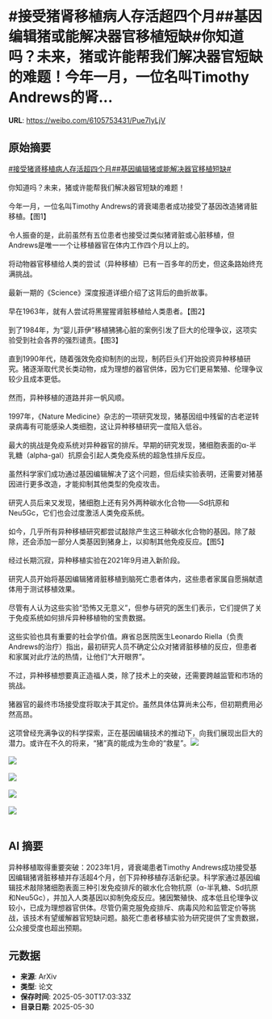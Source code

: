 # #接受猪肾移植病人存活超四个月##基因编辑猪或能解决器官移植短缺#你知道吗？未来，猪或许能帮我们解决器官短缺的难题！今年一月，一位名叫Timothy Andrews的肾...

**URL**: https://weibo.com/6105753431/Pue7IyLjV

## 原始摘要

<a href="https://m.weibo.cn/search?containerid=231522type%3D1%26t%3D10%26q%3D%23%E6%8E%A5%E5%8F%97%E7%8C%AA%E8%82%BE%E7%A7%BB%E6%A4%8D%E7%97%85%E4%BA%BA%E5%AD%98%E6%B4%BB%E8%B6%85%E5%9B%9B%E4%B8%AA%E6%9C%88%23&amp;extparam=%23%E6%8E%A5%E5%8F%97%E7%8C%AA%E8%82%BE%E7%A7%BB%E6%A4%8D%E7%97%85%E4%BA%BA%E5%AD%98%E6%B4%BB%E8%B6%85%E5%9B%9B%E4%B8%AA%E6%9C%88%23" data-hide=""><span class="surl-text">#接受猪肾移植病人存活超四个月#</span></a><a href="https://m.weibo.cn/search?containerid=231522type%3D1%26t%3D10%26q%3D%23%E5%9F%BA%E5%9B%A0%E7%BC%96%E8%BE%91%E7%8C%AA%E6%88%96%E8%83%BD%E8%A7%A3%E5%86%B3%E5%99%A8%E5%AE%98%E7%A7%BB%E6%A4%8D%E7%9F%AD%E7%BC%BA%23&amp;extparam=%23%E5%9F%BA%E5%9B%A0%E7%BC%96%E8%BE%91%E7%8C%AA%E6%88%96%E8%83%BD%E8%A7%A3%E5%86%B3%E5%99%A8%E5%AE%98%E7%A7%BB%E6%A4%8D%E7%9F%AD%E7%BC%BA%23" data-hide=""><span class="surl-text">#基因编辑猪或能解决器官移植短缺#</span></a><br><br>你知道吗？未来，猪或许能帮我们解决器官短缺的难题！<br><br>今年一月，一位名叫Timothy Andrews的肾衰竭患者成功接受了基因改造猪肾脏移植。【图1】<br><br>令人振奋的是，此前虽然有五位患者也接受过类似猪肾脏或心脏移植，但Andrews是唯一一个让移植器官在体内工作四个月以上的。<br><br>将动物器官移植给人类的尝试（异种移植）已有一百多年的历史，但这条路始终充满挑战。<br><br>最新一期的《Science》深度报道详细介绍了这背后的曲折故事。<br><br>早在1963年，就有人尝试将黑猩猩肾脏移植给人类患者。【图2】<br><br>到了1984年，为“婴儿菲伊”移植狒狒心脏的案例引发了巨大的伦理争议，这项实验受到社会各界的强烈谴责。【图3】<br><br>直到1990年代，随着强效免疫抑制剂的出现，制药巨头们开始投资异种移植研究。猪逐渐取代灵长类动物，成为理想的器官供体，因为它们更易繁殖、伦理争议较少且成本更低。<br><br>然而，异种移植的道路并非一帆风顺。<br><br>1997年，《Nature Medicine》杂志的一项研究发现，猪基因组中残留的古老逆转录病毒有可能感染人类细胞，这让异种移植研究一度陷入低谷。<br><br>最大的挑战是免疫系统对异种器官的排斥。早期的研究发现，猪细胞表面的α-半乳糖（alpha-gal）抗原会引起人类免疫系统的超急性排斥反应。<br><br>虽然科学家们成功通过基因编辑解决了这个问题，但后续实验表明，还需要对猪基因进行更多改造，才能抑制其他类型的免疫攻击。<br><br>研究人员后来又发现，猪细胞上还有另外两种碳水化合物——Sd抗原和 Neu5Gc，它们也会过度激活人类免疫系统。<br><br>如今，几乎所有异种移植研究都尝试敲除产生这三种碳水化合物的基因。除了敲除，还会添加一部分人类基因到猪身上，以抑制其他免疫反应。【图5】<br><br>经过长期沉寂，异种移植实验在2021年9月进入新阶段。<br><br>研究人员开始将基因编辑猪肾脏移植到脑死亡患者体内，这些患者家属自愿捐献遗体用于测试移植效果。<br><br>尽管有人认为这些实验“恐怖又无意义”，但参与研究的医生们表示，它们提供了关于免疫系统如何排斥异种移植物的宝贵数据。<br><br>这些实验也具有重要的社会学价值。麻省总医院医生Leonardo Riella（负责Andrews的治疗）指出，最初研究人员不确定公众对猪肾脏移植的反应，但患者和家属对此疗法的热情，让他们“大开眼界”。<br><br>不过，异种移植想要真正造福人类，除了技术上的突破，还需要跨越监管和市场的挑战。<br><br>猪器官的最终市场接受度将取决于其定价。虽然具体估算尚未公布，但初期费用必然高昂。<br><br>这项曾经充满争议的科学探索，正在基因编辑技术的推动下，向我们展现出巨大的潜力。或许在不久的将来，“猪”真的能成为生命的“救星”。<img style="" src="https://tvax2.sinaimg.cn/large/006Fd7o3gy1i1xlr27ac4j318g0tnquh.jpg" referrerpolicy="no-referrer"><br><br><img style="" src="https://tvax4.sinaimg.cn/large/006Fd7o3gy1i1xlr1p10yj30rs0hdqdd.jpg" referrerpolicy="no-referrer"><br><br><img style="" src="https://tvax1.sinaimg.cn/large/006Fd7o3gy1i1xlr3gmb4j30rs0hdwnb.jpg" referrerpolicy="no-referrer"><br><br><img style="" src="https://tvax3.sinaimg.cn/large/006Fd7o3gy1i1xlr8f96jj312w0t6u05.jpg" referrerpolicy="no-referrer"><br><br><img style="" src="https://tvax2.sinaimg.cn/large/006Fd7o3gy1i1xlr7r6jjj313210c10s.jpg" referrerpolicy="no-referrer"><br><br>

## AI 摘要

异种移植取得重要突破：2023年1月，肾衰竭患者Timothy Andrews成功接受基因编辑猪肾脏移植并存活超4个月，创下异种移植存活新纪录。科学家通过基因编辑技术敲除猪细胞表面三种引发免疫排斥的碳水化合物抗原（α-半乳糖、Sd抗原和Neu5Gc），并加入人类基因以抑制免疫反应。猪因繁殖快、成本低且伦理争议较小，已成为理想器官供体。尽管仍需克服免疫排斥、病毒风险和监管定价等挑战，该技术有望缓解器官短缺问题。脑死亡患者移植实验为研究提供了宝贵数据，公众接受度也超出预期。

## 元数据

- **来源**: ArXiv
- **类型**: 论文
- **保存时间**: 2025-05-30T17:03:33Z
- **目录日期**: 2025-05-30
